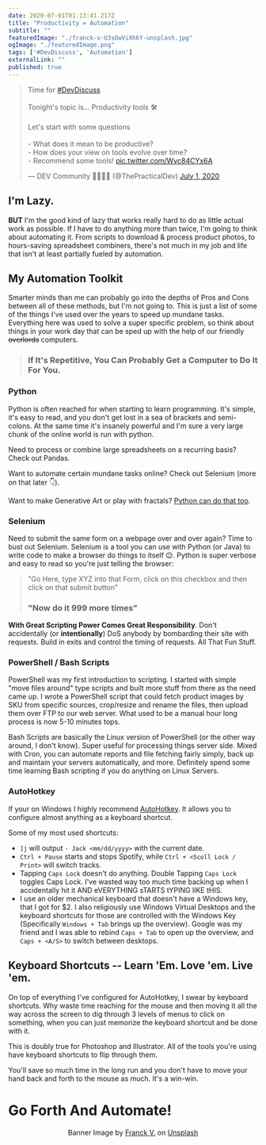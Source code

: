 ```yaml
---
date: 2020-07-01T01:13:41.217Z
title: "Productivity = Automation" 
subtitle: ""
featuredImage: "./franck-v-U3sOwViXhkY-unsplash.jpg"
ogImage: "./featuredImage.png"
tags: ['#DevDiscuss', 'Automation']
externalLink: ""
published: true
---
```


<blockquote class="twitter-tweet"><p lang="en" dir="ltr">Time for <a href="https://twitter.com/hashtag/DevDiscuss?src=hash&amp;ref_src=twsrc%5Etfw">#DevDiscuss</a><br><br>Tonight&#39;s topic is... Productivity tools 🛠<br><br>Let&#39;s start with some questions<br><br>- What does it mean to be productive?<br>- How does your view on tools evolve over time?<br>- Recommend some tools! <a href="https://t.co/Wyc84CYx6A">pic.twitter.com/Wyc84CYx6A</a></p>&mdash; DEV Community 👩‍💻👨‍💻 (@ThePracticalDev) <a href="https://twitter.com/ThePracticalDev/status/1278131605878562818?ref_src=twsrc%5Etfw">July 1, 2020</a></blockquote>


## I'm Lazy.

**BUT** I'm the good kind of lazy that works really hard to do as little actual work as possible. If I have to do anything more than twice, I'm going to think about automating it. From scripts to download & process product photos, to hours-saving spreadsheet combiners, there's not much in my job and life that isn't at least partially fueled by automation. 

## My Automation Toolkit

Smarter minds than me can probably go into the depths of Pros and Cons between all of these methods, but I'm not going to. This is just a list of some of the things I've used over the years to speed up mundane tasks. Everything here was used to solve a super specific problem, so think about things in your work day that can be sped up with the help of our friendly ~~overlords~~ computers. 

> ### If It's Repetitive, You Can Probably Get a Computer to Do It For You. 

### Python

Python is often reached for when starting to learn programming. It's simple, it's easy to read, and you don't get lost in a sea of brackets and semi-colons. At the same time it's insanely powerful and I'm sure a very large chunk of the online world is run with python. 

Need to process or combine large spreadsheets on a recurring basis? Check out Pandas. 

Want to automate certain mundane tasks online? Check out Selenium (more on that later 👇). 

Want to make Generative Art or play with fractals? [Python can do that too](https://simpleprogrammer.com/python-generative-art-math/).

### Selenium

Need to submit the same form on a webpage over and over again? Time to bust out Selenium. Selenium is a tool you can use with Python (or Java) to write code to make a browser do things to itself 😉. Python is super verbose and easy to read so you're just telling the browser: 

> "Go Here, type XYZ into that Form, click on this checkbox and then click on that submit button"
> 
> ### "Now do it 999 more times"

**With Great Scripting Power Comes Great Responsibility**. Don't accidentally (or __intentionally__) DoS anybody by bombarding their site with requests. Build in exits and control the timing of requests. All That Fun Stuff.

### PowerShell / Bash Scripts

PowerShell was  my first introduction to scripting. I started with simple "move files around" type scripts and built more stuff from there as the need came up. I wrote a PowerShell script that could fetch product images by SKU from specific sources, crop/resize and rename the files, then upload them over FTP to our web server. What used to be a manual hour long process is now 5-10 minutes tops. 

Bash Scripts are basically the Linux version of PowerShell (or the other way around, I don't know). Super useful for processing things server side. Mixed with Cron, you can automate reports and file fetching fairly simply, back up and maintain your servers automatically, and more. Definitely spend some time learning Bash scripting if you do anything on Linux Servers.

### AutoHotkey

If your on Windows I highly recommend [AutoHotkey](https://www.autohotkey.com/). It allows you to configure almost anything as a keyboard shortcut. 

Some of my most used shortcuts: 

* `]j` will output `- Jack <mm/dd/yyyy>` with the current date. 
* `Ctrl + Pause` starts and stops Spotify, while `Ctrl + <Scoll Lock / Print>` will switch tracks.
* Tapping `Caps Lock` doesn't do anything. Double Tapping `Caps Lock` toggles Caps Lock. I've wasted way too much time backing up when I accidentally hit it AND eVERYTHING sTARTS tYPING lIKE tHIS.
* I use an older mechanical keyboard that doesn't have a Windows key, that I got for $2. I also religiously use Windows Virtual Desktops and the keyboard shortcuts for those are controlled with the Windows Key (Specifically `Windows + Tab` brings up the overview). Google was my friend and I was able to rebind `Caps + Tab` to open up the overview, and `Caps + <A/S>` to switch between desktops. 

## Keyboard Shortcuts -- Learn 'Em. Love 'em. Live 'em.

On top of everything I've configured for AutoHotkey, I swear by keyboard shortcuts. Why waste time reaching for the mouse and then moving it all the way across the screen to dig through 3 levels of menus to click on something, when you can just memorize the keyboard shortcut and be done with it. 

This is doubly true for Photoshop and Illustrator. All of the tools you're using have keyboard shortcuts to flip through them. 

You'll save so much time in the long run and you don't have to move your hand back and forth to the mouse as much. It's a win-win. 

# Go Forth And Automate!

<center><span>Banner Image by <a href="https://unsplash.com/@franckinjapan?utm_source=unsplash&amp;utm_medium=referral&amp;utm_content=creditCopyText">Franck V.</a> on <a href="https://unsplash.com/s/photos/automation?utm_source=unsplash&amp;utm_medium=referral&amp;utm_content=creditCopyText">Unsplash</a></span></center>